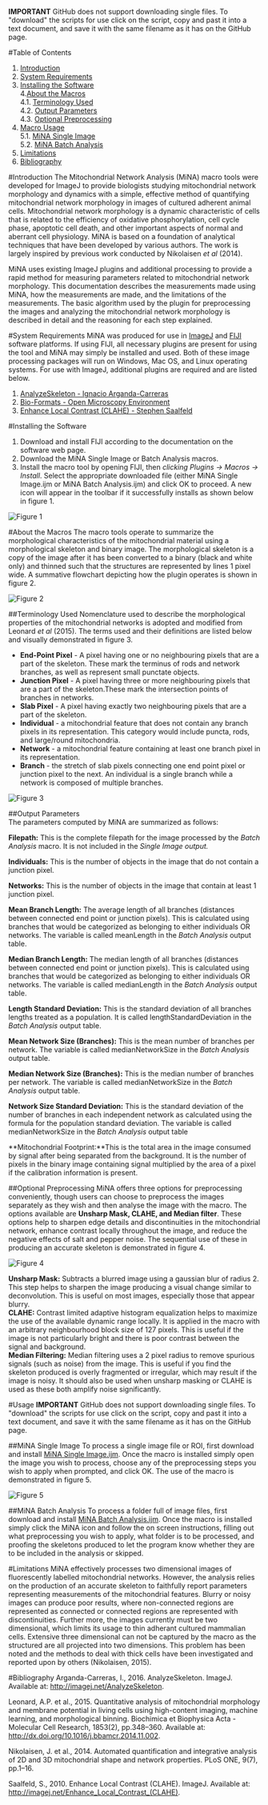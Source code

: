 
**IMPORTANT**
GitHub does not support downloading single files. To "download" the scripts for use click on the script, copy and past it into a text document, and save it with the same filename as it has on the GitHub page.  


#Table of Contents
1. [Introduction](#introduction)  
2. [System Requirements](#system-requirements)  
3. [Installing the Software](#installing-the-software)  
4.[About the Macros](#about-the-macros)  
4.1. [Terminology Used](#terminology-used)  
4.2. [Output Parameters](#output-parameters)  
4.3. [Optional Preprocessing](#optional-preprocessing)  
5. [Macro Usage](#macro-usage)  
5.1. [MiNA Single Image](#mina-single-image)  
5.2. [MiNA Batch Analysis](#mina-batch-analysis)  
6. [Limitations](#limitations)  
7. [Bibliography](#bibliography)  

#Introduction
The Mitochondrial Network Analysis (MiNA) macro tools were developed for ImageJ to provide biologists studying mitochondrial network morphology and dynamics with a simple, effective method of quantifying mitochondrial network morphology in images of cultured adherent animal cells. Mitochondrial network morphology is a dynamic characteristic of cells that is related to the efficiency of oxidative phosphorylation, cell cycle phase, apoptotic cell death, and other important aspects of normal and aberrant cell physiology. MiNA is based on a foundation of analytical techniques that have been developed by  various authors.  The work is largely inspired by previous work conducted by Nikolaisen _et al_ (2014).

MiNA uses existing ImageJ plugins and additional processing to provide a rapid method for measuring parameters related to mitochondrial network morphology. This documentation describes the measurements made using MiNA, how the measurements are made, and the limitations of the measurements. The basic algorithm used by the plugin for preprocessing the images and analyzing the mitochondrial network morphology is described in detail and the reasoning for each step explained.

#System Requirements
MiNA was produced for use in [ImageJ](https://imagej.nih.gov/ij/index.html) and [FIJI](https://fiji.sc/) software platforms. If using FIJI, all necessary plugins are present for using the tool and MiNA may simply be installed and used. Both of these image processing packages will run on Windows, Mac OS, and Linux operating systems. For use with ImageJ, additional plugins are required and are listed below.  

1. [AnalyzeSkeleton - 	Ignacio Arganda-Carreras](http://imagej.net/AnalyzeSkeleton)  
2. [Bio-Formats - Open Microscopy Environment](http://imagej.net/Bio-Formats)  
3. [Enhance Local Contrast (CLAHE) - Stephen Saalfeld](http://imagej.net/Enhance_Local_Contrast_(CLAHE))  

#Installing the Software
1. Download and install FIJI according to the documentation on the software web page.  
2. Download the MiNA Single Image or Batch Analysis macros.  
3. Install the macro tool by opening FIJI, then _clicking Plugins -> Macros -> Install_. Select the appropriate downloaded file (either MiNA Single Image.ijm or MiNA Batch Analysis.ijm) and click OK to proceed. A new icon will appear in the toolbar if it successfully installs as shown below in figure 1.  

![Figure 1](https://github.com/ScienceToolkit/MiNA/blob/master/Documentation%20Images/F1.png)

#About the Macros
The macro tools operate to summarize the morphological characteristics of the mitochondrial material using a morphological skeleton and binary image. The morphological skeleton is a copy of the image after it has been converted to a binary (black and white only) and thinned such that the structures are represented by lines 1 pixel wide. A summative flowchart depicting how the plugin operates is shown in figure 2.  

![Figure 2](https://github.com/ScienceToolkit/MiNA/blob/master/Documentation%20Images/F2.png)

##Terminology Used
Nomenclature used to describe the morphological properties of the mitochondrial networks is adopted and modified from Leonard *et al* (2015). The terms used and their definitions are listed below and visually demonstrated in figure 3.   
* **End-Point Pixel** - A pixel having one or no neighbouring pixels that are a part of the skeleton. These mark the terminus of rods and network branches, as well as represent small punctate objects.  
* **Junction Pixel** - A pixel having three or more neighbouring pixels that are a part of the skeleton.These mark the intersection points of branches in networks.  
* **Slab Pixel** - A pixel having exactly two neighbouring pixels that are a part of the skeleton. 
* **Individual** - a mitochondrial feature that does not contain any branch pixels in its representation. This category would include puncta, rods, and large/round mitochondria. 
* **Network** - a mitochondrial feature containing at least one branch pixel in its representation.
* **Branch** - the stretch of slab pixels connecting one end point pixel or junction pixel to the next. An individual is a single branch while a network is composed of multiple branches.  

![Figure 3](https://github.com/ScienceToolkit/MiNA/blob/master/Documentation%20Images/F3.png)

##Output Parameters  
The parameters computed by MiNA are summarized as follows: 

**Filepath:** This is the complete filepath for the image processed by the *Batch Analysis* macro. It is not included in the *Single Image output.*

**Individuals:** This is the number of objects in the image that do not contain a junction pixel. 

**Networks:** This is the number of objects in the image that contain at least 1 junction pixel.  

**Mean Branch Length:** The average length of all branches (distances between connected end point or junction pixels). This is calculated using branches that would be categorized as belonging to either individuals OR networks. The variable is called meanLength in the *Batch Analysis* output table.  

**Median Branch Length:** The median length of all branches (distances between connected end point or junction pixels). This is calculated using branches that would be categorized as belonging to either individuals OR networks. The variable is called medianLength in the *Batch Analysis* output table.  

**Length Standard Deviation:** This is the standard deviation of all branches lengths treated as a population. It is called lengthStandardDeviation in the *Batch Analysis* output table.  

**Mean Network Size (Branches):** This is the mean number of branches per network. The variable is called medianNetworkSize in the *Batch Analysis* output table.    

**Median Network Size (Branches):** This is the median number of branches per network. The variable is called medianNetworkSize in the *Batch Analysis* output table.      

**Network Size Standard Deviation:** This is the standard deviation of the number of branches in each independent network as calculated using the formula for the population standard deviation. The variable is called medianNetworkSize in the *Batch Analysis* output table  

**Mitochondrial Footprint:**This is the total area in the image consumed by signal after being separated from the background. It is the number of pixels in the binary image containing signal multiplied by the area of a pixel if the calibration information is present.  

##Optional Preprocessing
MiNA offers three options for preprocessing conveniently, though users can choose to preprocess the images separately as they wish and then analyse the image with the macro. The options available are **Unsharp Mask, CLAHE, and Median filter**. These options help to sharpen edge details and discontinuities in the mitochondrial network, enhance contrast locally throughout the image, and reduce the negative effects of salt and pepper noise. The sequential use of these in producing an accurate skeleton is demonstrated in figure 4.  

![Figure 4](https://github.com/ScienceToolkit/MiNA/blob/master/Documentation%20Images/F4.png)  

**Unsharp Mask:** Subtracts a blurred image using a gaussian blur of radius 2. This step helps to sharpen the image producing a visual change similar to deconvolution. This is useful on most images, especially those that appear blurry.  
**CLAHE:** Contrast limited adaptive histogram equalization helps to maximize the use of the available dynamic range locally. It is applied in the macro with an arbitrary neighbourhood block size of 127 pixels. This is useful if the image is not particularly bright and there is poor contrast between the signal and background.  
**Median Filtering:** Median filtering uses a 2 pixel radius to remove spurious signals (such as noise) from the image. This is useful if you find the skeleton produced is overly fragmented or irregular, which may result if the image is noisy. It should also be used when unsharp masking or CLAHE is used as these both amplify noise significantly.  

#Usage
**IMPORTANT**
GitHub does not support downloading single files. To "download" the scripts for use click on the script, copy and past it into a text document, and save it with the same filename as it has on the GitHub page.

##MiNA Single Image
To process a single image file or ROI, first download and install [MiNA Single Image.ijm](https://github.com/ScienceToolkit/MiNA/blob/master/MiNA%20ImageJ%20Macros/MiNA%20Batch%20Analysis.ijm). Once the macro is installed simply open the image you wish to process, choose any of the preprocessing steps you wish to apply when prompted, and click OK. The use of the macro is demonstrated in figure 5.  

![Figure 5](https://github.com/ScienceToolkit/MiNA/blob/master/Documentation%20Images/F5.png) 

##MiNA Batch Analysis
To process a folder full of image files, first download and install [MiNA Batch Analysis.ijm](https://github.com/ScienceToolkit/MiNA/blob/master/MiNA%20ImageJ%20Macros/MiNA%20Batch%20Analysis.ijm). Once the macro is installed simply click the MiNA icon and follow the on screen instructions, filling out what preprocessing you wish to apply, what folder is to be processed, and proofing the skeletons produced to let the program know whether they are to be included in the analysis or skipped.  

#Limitations
MiNA effectively processes two dimensional images of fluorescently labelled mitochondrial networks. However, the analysis relies on the production of an accurate skeleton to faithfully report parameters representing measurements of the mitochondrial features. Blurry or noisy images can produce poor results, where non-connected regions are represented as connected or connected regions are represented with discontinuities. Further more, the images currently must be two dimensional, which limits its usage to thin adherant cultured mammalian cells. Extensive three dimensional can not be captured by the macro as the structured are all projected into two dimensions. This problem has been noted and the methods to deal with thick cells have been investigated and reported upon by others (Nikolaisen, 2015). 

#Bibliography
Arganda-Carreras, I., 2016. AnalyzeSkeleton. ImageJ. Available at: http://imagej.net/AnalyzeSkeleton.  

Leonard, A.P. et al., 2015. Quantitative analysis of mitochondrial morphology and membrane potential in living cells using high-content imaging, machine learning, and morphological binning. Biochimica et Biophysica Acta - Molecular Cell Research, 1853(2), pp.348–360. Available at: http://dx.doi.org/10.1016/j.bbamcr.2014.11.002.  

Nikolaisen, J. et al., 2014. Automated quantification and integrative analysis of 2D and 3D mitochondrial shape and network properties. PLoS ONE, 9(7), pp.1–16.  

Saalfeld, S., 2010. Enhance Local Contrast (CLAHE). ImageJ. Available at: http://imagej.net/Enhance_Local_Contrast_(CLAHE).






